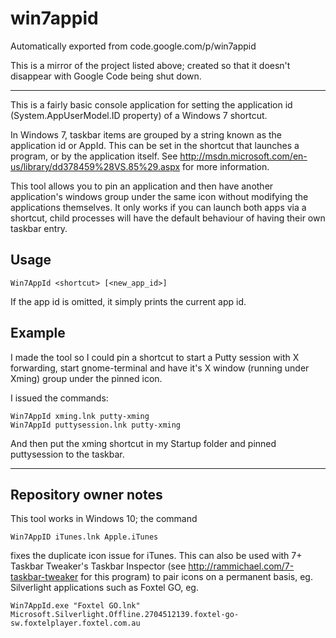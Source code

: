 # win7appid
Automatically exported from code.google.com/p/win7appid

This is a mirror of the project listed above; created so that it doesn't disappear with Google Code being shut down.

---

This is a fairly basic console application for setting the application id (System.AppUserModel.ID property) of a Windows 7 shortcut.

In Windows 7, taskbar items are grouped by a string known as the application id or AppId. This can be set in the shortcut that launches a program, or by the application itself. See http://msdn.microsoft.com/en-us/library/dd378459%28VS.85%29.aspx for more information.

This tool allows you to pin an application and then have another application's windows group under the same icon without modifying the applications themselves. It only works if you can launch both apps via a shortcut, child processes will have the default behaviour of having their own taskbar entry.

## Usage

    Win7AppId <shortcut> [<new_app_id>]

If the app id is omitted, it simply prints the current app id.

## Example

I made the tool so I could pin a shortcut to start a Putty session with X forwarding, start gnome-terminal and have it's X window (running under Xming) group under the pinned icon.

I issued the commands:

    Win7AppId xming.lnk putty-xming
    Win7AppId puttysession.lnk putty-xming

And then put the xming shortcut in my Startup folder and pinned puttysession to the taskbar.

---

## Repository owner notes

This tool works in Windows 10; the command

    Win7AppID iTunes.lnk Apple.iTunes
  
fixes the duplicate icon issue for iTunes. This can also be used with 7+ Taskbar Tweaker's Taskbar Inspector (see http://rammichael.com/7-taskbar-tweaker for this program) to pair icons on a permanent basis, eg. Silverlight applications such as Foxtel GO, eg.

    Win7AppId.exe "Foxtel GO.lnk" Microsoft.Silverlight.Offline.2704512139.foxtel-go-sw.foxtelplayer.foxtel.com.au
